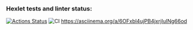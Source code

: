 ### Hexlet tests and linter status:
[![Actions Status](https://github.com/prozet-x/frontend-project-lvl1/workflows/hexlet-check/badge.svg)](https://github.com/prozet-x/frontend-project-lvl1/actions)
![CI](https://github.com/prozet-x/frontend-project-lvl1/actions/workflows/main.yml/badge.svg)
https://asciinema.org/a/6OFxbl4ujPB4jxrjIuINg66od
